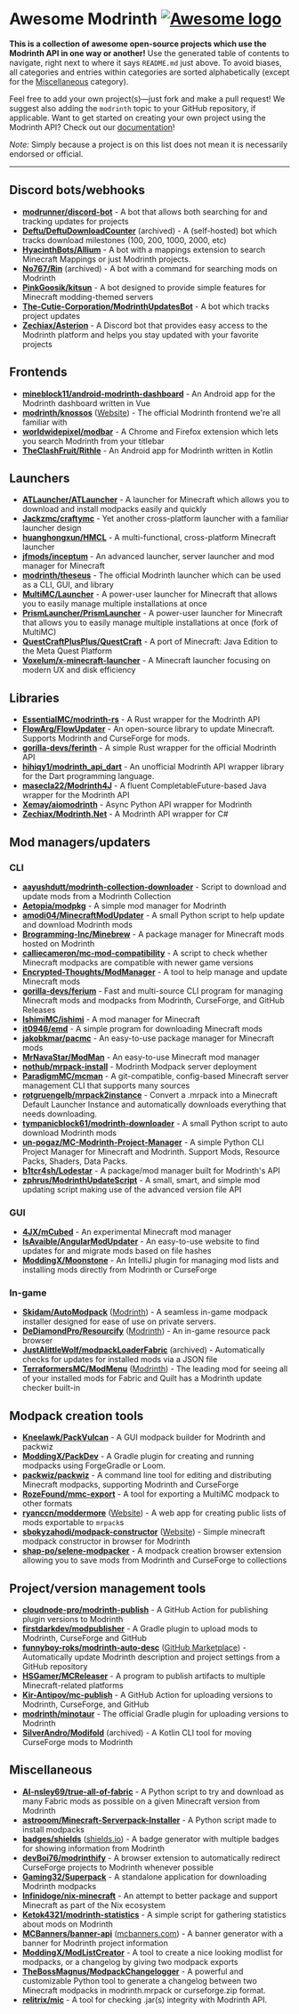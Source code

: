 # Awesome Modrinth [![Awesome logo](https://awesome.re/badge.svg)](https://awesome.re)

**This is a collection of awesome open-source projects which use the Modrinth API in one way or another!** Use the generated table of contents to navigate, right next to where it says `README.md` just above. To avoid biases, all categories and entries within categories are sorted alphabetically (except for the [Miscellaneous](#miscellaneous) category).

Feel free to add your own project(s)—just fork and make a pull request! We suggest also adding the `modrinth` topic to your GitHub repository, if applicable. Want to get started on creating your own project using the Modrinth API? Check out our [documentation](https://docs.modrinth.com)!

*Note:* Simply because a project is on this list does not mean it is necessarily endorsed or official.

---

## Discord bots/webhooks

- **[modrunner/discord-bot](https://github.com/modrunner/discord-bot)** - A bot that allows both searching for and tracking updates for projects
- **[Deftu/DeftuDownloadCounter](https://github.com/Deftu/DeftuDownloadCounter)** (archived) - A (self-hosted) bot which tracks download milestones (100, 200, 1000, 2000, etc)
- **[HyacinthBots/Allium](https://github.com/HyacinthBots/Allium)** - A bot with a mappings extension to search Minecraft Mappings or just Modrinth projects.
- **[No767/Rin](https://github.com/No767/Rin)** (archived) - A bot with a command for searching mods on Modrinth
- **[PinkGoosik/kitsun](https://github.com/PinkGoosik/kitsun)** - A bot designed to provide simple features for Minecraft modding-themed servers
- **[The-Cutie-Corporation/ModrinthUpdatesBot](https://github.com/The-Cutie-Corporation/ModrinthUpdatesBot)** - A bot which tracks project updates
- **[Zechiax/Asterion](https://github.com/Zechiax/Asterion)** - A Discord bot that provides easy access to the Modrinth platform and helps you stay updated with your favorite projects

## Frontends

- **[mineblock11/android-modrinth-dashboard](https://github.com/mineblock11/android-modrinth-dashboard)** - An Android app for the Modrinth dashboard written in Vue
- **[modrinth/knossos](https://github.com/modrinth/knossos)** ([Website](https://modrinth.com)) - The official Modrinth frontend we're all familiar with
- **[worldwidepixel/modbar](https://github.com/worldwidepixel/modbar)** - A Chrome and Firefox extension which lets you search Modrinth from your titlebar
- **[TheClashFruit/Rithle](https://github.com/TheClashFruit/Rithle)** - An Android app for Modrinth written in Kotlin

## Launchers

- **[ATLauncher/ATLauncher](https://github.com/ATLauncher/ATLauncher)** - A launcher for Minecraft which allows you to download and install modpacks easily and quickly
- **[Jackzmc/craftymc](https://github.com/Jackzmc/craftymc)** - Yet another cross-platform launcher with a familiar launcher design
- **[huanghongxun/HMCL](https://github.com/huanghongxun/HMCL)** - A multi-functional, cross-platform Minecraft launcher
- **[jfmods/inceptum](https://git.frohnmeyer-wds.de/JfMods/Inceptum)** - An advanced launcher, server launcher and mod manager for Minecraft
- **[modrinth/theseus](https://github.com/modrinth/theseus)** - The official Modrinth launcher which can be used as a CLI, GUI, and library
- **[MultiMC/Launcher](https://github.com/MultiMC/Launcher)** - A power-user launcher for Minecraft that allows you to easily manage multiple installations at once
- **[PrismLauncher/PrismLauncher](https://github.com/PrismLauncher/PrismLauncher)** - A power-user launcher for Minecraft that allows you to easily manage multiple installations at once (fork of MultiMC)
- **[QuestCraftPlusPlus/QuestCraft](https://github.com/QuestCraftPlusPlus/QuestCraft)** - A port of Minecraft: Java Edition to the Meta Quest Platform
- **[Voxelum/x-minecraft-launcher](https://github.com/Voxelum/x-minecraft-launcher)** - A Minecraft launcher focusing on modern UX and disk efficiency

## Libraries

- **[EssentialMC/modrinth-rs](https://github.com/EssentialMC/modrinth-rs)** - A Rust wrapper for the Modrinth API
- **[FlowArg/FlowUpdater](https://github.com/FlowArg/FlowUpdater)** - An open-source library to update Minecraft. Supports Modrinth and CurseForge for mods.
- **[gorilla-devs/ferinth](https://github.com/gorilla-devs/ferinth)** - A simple Rust wrapper for the official Modrinth API
- **[hihiqy1/modrinth_api_dart](https://github.com/hihiqy1/modrinth_api_dart)** - An unofficial Modrinth API wrapper library for the Dart programming language.
- **[masecla22/Modrinth4J](https://github.com/masecla22/Modrinth4J)** - A fluent CompletableFuture-based Java wrapper for the Modrinth API
- **[Xemay/aiomodrinth](https://github.com/Xemay/aiomodrinth)** - Async Python API wrapper for Modrinth
- **[Zechiax/Modrinth.Net](https://github.com/Zechiax/Modrinth.Net)** - A Modrinth API wrapper for C# 

## Mod managers/updaters

### CLI

- **[aayushdutt/modrinth-collection-downloader](https://github.com/aayushdutt/modrinth-collection-downloader)** - Script to download and update mods from a Modrinth Collection
- **[Aetopia/modpkg](https://github.com/Aetopia/modpkg)** - A simple mod manager for Modrinth
- **[amodi04/MinecraftModUpdater](https://github.com/amodi04/MinecraftModUpdater)** - A small Python script to help update and download Modrinth mods
- **[Brogramming-Inc/Minebrew](https://github.com/Brogramming-Inc/Minebrew)** - A package manager for Minecraft mods hosted on Modrinth
- **[calliecameron/mc-mod-compatibility](https://github.com/calliecameron/mc-mod-compatibility)** - A script to check whether Minecraft modpacks are compatible with newer game versions
- **[Encrypted-Thoughts/ModManager](https://github.com/Encrypted-Thoughts/ModManager)** - A tool to help manage and update Minecraft mods
- **[gorilla-devs/ferium](https://github.com/gorilla-devs/ferium)** - Fast and multi-source CLI program for managing Minecraft mods and modpacks from Modrinth, CurseForge, and GitHub Releases
- **[IshimiMC/ishimi](https://github.com/IshimiMC/ishimi)** - A mod manager for Minecraft
- **[it0946/emd](https://github.com/it0946/emd)** - A simple program for downloading Minecraft mods
- **[jakobkmar/pacmc](https://github.com/jakobkmar/pacmc)** - An easy-to-use package manager for Minecraft mods
- **[MrNavaStar/ModMan](https://github.com/MrNavaStar/ModMan)** - An easy-to-use Minecraft mod manager
- **[nothub/mrpack-install](https://github.com/nothub/mrpack-install)** - Modrinth Modpack server deployment
- **[ParadigmMC/mcman](https://github.com/ParadigmMC/mcman)** - A git-compatible, config-based Minecraft server management CLI that supports many sources
- **[rotgruengelb/mrpack2instance](https://github.com/rotgruengelb/mrpack2instance)** - Convert a .mrpack into a Minecraft Default Launcher Instance and automatically downloads everything that needs downloading.
- **[tympanicblock61/modrinth-downloader](https://github.com/tympanicblock61/modrinth-downloader)** - A small Python script to auto download Modrinth mods
- **[un-pogaz/MC-Modrinth-Project-Manager](https://github.com/un-pogaz/MC-Modrinth-Project-Manager)** - A simple Python CLI Project Manager for Minecraft and Modrinth. Support Mods, Resource Packs, Shaders, Data Packs.
- **[b1tcr4sh/Lodestar](https://github.com/b1tcr4sh/Lodestar)** - A package/mod manager built for Modrinth's API
- **[zphrus/ModrinthUpdateScript](https://github.com/zphrus/ModrinthUpdateScript)** - A small, smart, and simple mod updating script making use of the advanced version file API

### GUI

- **[4JX/mCubed](https://github.com/4JX/mCubed)** - An experimental Minecraft mod manager
- **[IsAvaible/AngularModUpdater](https://github.com/IsAvaible/AngularModUpdater)** - An easy-to-use website to find updates for and migrate mods based on file hashes
- **[ModdingX/Moonstone](https://github.com/ModdingX/Moonstone)** - An IntelliJ plugin for managing mod lists and installing mods directly from Modrinth or CurseForge

### In-game

- **[Skidam/AutoModpack](https://github.com/Skidamek/AutoModpack)** ([Modrinth](https://modrinth.com/mod/automodpack)) - A seamless in-game modpack installer designed for ease of use on private servers.
- **[DeDiamondPro/Resourcify](https://github.com/DeDiamondPro/Resourcify)** ([Modrinth](https://modrinth.com/mod/resourcify)) - An in-game resource pack browser
- **[JustAlittleWolf/modpackLoaderFabric](https://github.com/JustAlittleWolf/modpackLoaderFabric)** (archived) - Automatically checks for updates for installed mods via a JSON file
- **[TerraformersMC/ModMenu](https://github.com/TerraformersMC/ModMenu)** ([Modrinth](https://modrinth.com/mod/modmenu)) - The leading mod for seeing all of your installed mods for Fabric and Quilt has a Modrinth update checker built-in

## Modpack creation tools

- **[Kneelawk/PackVulcan](https://github.com/Kneelawk/PackVulcan)** - A GUI modpack builder for Modrinth and packwiz
- **[ModdingX/PackDev](https://github.com/ModdingX/PackDev)** - A Gradle plugin for creating and running modpacks using ForgeGradle or Loom.
- **[packwiz/packwiz](https://github.com/packwiz/packwiz)** - A command line tool for editing and distributing Minecraft modpacks, supporting Modrinth and CurseForge
- **[RozeFound/mmc-export](https://github.com/RozeFound/mmc-export)** - A tool for exporting a MultiMC modpack to other formats
- **[ryanccn/moddermore](https://github.com/ryanccn/moddermore)** ([Website](https://moddermore.vercel.app)) - A web app for creating public lists of mods exportable to `mrpack`s
- **[sbokyzahodi/modpack-constructor](https://github.com/SbokyZahodi/modpack-constructor)** ([Website](https://modpack-constructor.vercel.app)) - Simple minecraft modpack constructor in browser for Modrinth
- **[shap-po/selene-modpacker](https://github.com/shap-po/selene-modpacker)** - A modpack creation browser extension allowing you to save mods from Modrinth and CurseForge to collections

## Project/version management tools

- **[cloudnode-pro/modrinth-publish](https://github.com/cloudnode-pro/modrinth-publish)** - A GitHub Action for publishing plugin versions to Modrinth 
- **[firstdarkdev/modpublisher](https://github.com/firstdarkdev/modpublisher)** - A Gradle plugin to upload mods to Modrinth, CurseForge and GitHub
- **[funnyboy-roks/modrinth-auto-desc](https://github.com/funnyboy-roks/modrinth-auto-desc)** ([GitHub Marketplace](https://github.com/marketplace/actions/modrinth-auto-description)) - Automatically update Modrinth description and project settings from a GitHub repository
- **[HSGamer/MCReleaser](https://github.com/HSGamer/MCReleaser)** - A program to publish artifacts to multiple Minecraft-related platforms
- **[Kir-Antipov/mc-publish](https://github.com/Kir-Antipov/mc-publish)** - A GitHub Action for uploading versions to Modrinth, CurseForge, and GitHub
- **[modrinth/minotaur](https://github.com/modrinth/minotaur)** - The official Gradle plugin for uploading versions to Modrinth
- **[SilverAndro/Modifold](https://github.com/SilverAndro/Modifold)** (archived) - A Kotlin CLI tool for moving CurseForge mods to Modrinth

## Miscellaneous

- **[AI-nsley69/true-all-of-fabric](https://github.com/AI-nsley69/true-all-of-fabric)** - A Python script to try and download as many Fabric mods as possible on a given Minecraft version from Modrinth
- **[astrooom/Minecraft-Serverpack-Installer](https://github.com/astrooom/Minecraft-Serverpack-Installer)** - A Python script made to install modpacks
- **[badges/shields](https://github.com/badges/shields)** ([shields.io](https://shields.io)) - A badge generator with multiple badges for showing information from Modrinth
- **[devBoi76/modrinthify](https://github.com/devBoi76/modrinthify)** - A browser extension to automatically redirect CurseForge projects to Modrinth whenever possible
- **[Gaming32/Superpack](https://github.com/Gaming32/Superpack)** - A standalone application for downloading Modrinth modpacks
- **[Infinidoge/nix-minecraft](https://github.com/Infinidoge/nix-minecraft)** - An attempt to better package and support Minecraft as part of the Nix ecosystem
- **[Ketok4321/modrinth-statistics](https://github.com/Ketok4321/modrinth-statistics)** - A simple script for gathering statistics about mods on Modrinth
- **[MCBanners/banner-api](https://github.com/MCBanners/banner-api)** ([mcbanners.com](https://mcbanners.com/modrinth)) - A banner generator with a banner for Modrinth project information
- **[ModdingX/ModListCreator](https://github.com/ModdingX/ModListCreator)** - A tool to create a nice looking modlist for modpacks, or a changelog by giving two modpack exports
- **[TheBossMagnus/ModpackChangelogger](https://github.com/TheBossMagnus/ModpackChangelogger)** - A powerful and customizable Python tool to generate a changelog between two Minecraft modpacks in modrinth.mrpack or curseforge.zip format.
- **[relitrix/mic](https://github.com/relitrix/mic)** - A tool for checking .jar(s) integrity with Modrinth API.
